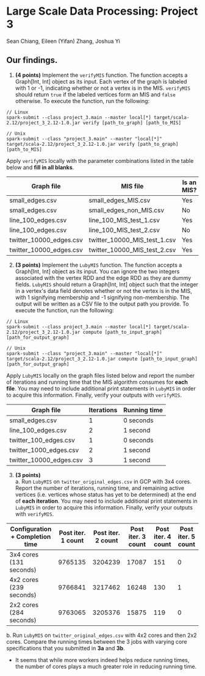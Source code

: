 # Large Scale Data Processing: Project 3
Sean Chiang, Eileen (Yifan) Zhang, Joshua Yi

## Our findings.  

1. **(4 points)** Implement the `verifyMIS` function. The function accepts a Graph[Int, Int] object as its input. Each vertex of the graph is labeled with 1 or -1, indicating whether or not a vertex is in the MIS. `verifyMIS` should return `true` if the labeled vertices form an MIS and `false` otherwise. To execute the function, run the following:
```
// Linux
spark-submit --class project_3.main --master local[*] target/scala-2.12/project_3_2.12-1.0.jar verify [path_to_graph] [path_to_MIS]

// Unix
spark-submit --class "project_3.main" --master "local[*]" target/scala-2.12/project_3_2.12-1.0.jar verify [path_to_graph] [path_to_MIS]
```

Apply `verifyMIS` locally with the parameter combinations listed in the table below and **fill in all blanks**.

|        Graph file       |           MIS file           | Is an MIS? |
| ----------------------- | ---------------------------- | ---------- |
| small_edges.csv         | small_edges_MIS.csv          | Yes        |
| small_edges.csv         | small_edges_non_MIS.csv      | No         |
| line_100_edges.csv      | line_100_MIS_test_1.csv      | Yes        |
| line_100_edges.csv      | line_100_MIS_test_2.csv      | No         |
| twitter_10000_edges.csv | twitter_10000_MIS_test_1.csv | Yes        |
| twitter_10000_edges.csv | twitter_10000_MIS_test_2.csv | Yes        |

2. **(3 points)** Implement the `LubyMIS` function. The function accepts a Graph[Int, Int] object as its input. You can ignore the two integers associated with the vertex RDD and the edge RDD as they are dummy fields. `LubyMIS` should return a Graph[Int, Int] object such that the integer in a vertex's data field denotes whether or not the vertex is in the MIS, with 1 signifying membership and -1 signifying non-membership. The output will be written as a CSV file to the output path you provide. To execute the function, run the following:

```
// Linux
spark-submit --class project_3.main --master local[*] target/scala-2.12/project_3_2.12-1.0.jar compute [path_to_input_graph] [path_for_output_graph]

// Unix
spark-submit --class "project_3.main" --master "local[*]" target/scala-2.12/project_3_2.12-1.0.jar compute [path_to_input_graph] [path_for_output_graph]
```

Apply `LubyMIS` locally on the graph files listed below and report the number of iterations and running time that the MIS algorithm consumes for **each file**. You may need to include additional print statements in `LubyMIS` in order to acquire this information. Finally, verify your outputs with `verifyMIS`.

|        Graph file       |     Iterations    | Running time |
| ----------------------- | ----------------- | ------------ |
| small_edges.csv         | 1                 | 0 seconds    |
| line_100_edges.csv      | 2                 | 1 second     |
| twitter_100_edges.csv   | 1                 | 0 seconds    |
| twitter_1000_edges.csv  | 2                 | 1 second     |
| twitter_10000_edges.csv | 3                 | 1 second     |

3. **(3 points)**  
a. Run `LubyMIS` on `twitter_original_edges.csv` in GCP with 3x4 cores. Report the number of iterations, running time, and remaining active vertices (i.e. vertices whose status has yet to be determined) at the end of **each iteration**. You may need to include additional print statements in `LubyMIS` in order to acquire this information. Finally, verify your outputs with `verifyMIS`.  

| Configuration + Completion time | Post iter. 1 count | Post iter. 2 count | Post iter. 3 count | Post iter. 4 count | Post iter. 5 count |
| ------------------------------- | ------------------ | ------------------ | ------------------ | ------------------ | ------------------ |
| 3x4 cores (131 seconds)         | 9765135            | 3204239            | 17087              | 151                | 0                  |
| 4x2 cores (239 seconds)         | 9766841            | 3217462            | 16248              | 130                | 1                  |
| 2x2 cores (284 seconds)         | 9763065            | 3205376            | 15875              | 119                | 0                  |  

b. Run `LubyMIS` on `twitter_original_edges.csv` with 4x2 cores and then 2x2 cores. Compare the running times between the 3 jobs with varying core specifications that you submitted in **3a** and **3b**.
<br>
- It seems that while more workers indeed helps reduce running times, the number of cores plays a much greater role in reducing running time.
